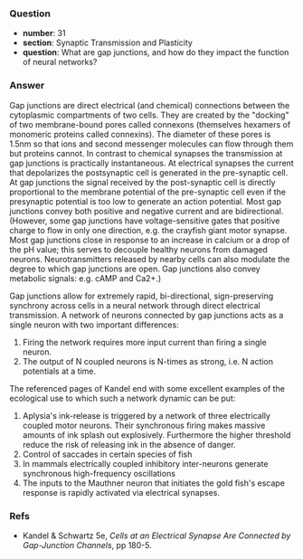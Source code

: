 ### Question

- **number**: 31
- **section**: Synaptic Transmission and Plasticity
- **question**: What are gap junctions, and how do they impact the function of neural networks? 


### Answer

Gap junctions are direct electrical (and chemical) connections between the cytoplasmic compartments of two cells. They are created by the "docking" of two membrane-bound pores called connexons (themselves hexamers of monomeric proteins called connexins). The diameter of these pores is 1.5nm so that ions and second messenger molecules can flow through them but proteins cannot. In contrast to chemical synapses the transmission at gap junctions is practically instantaneous. At electrical synapses the current that depolarizes the postsynaptic cell is generated in the pre-synaptic cell. At gap junctions the signal received by the post-synaptic cell is directly proportional to the membrane potential of the pre-synaptic cell even if the presynaptic potential is too low to generate an action potential. Most gap junctions convey both positive and negative current and are bidirectional. (However, some gap junctions have voltage-sensitive gates that positive charge to flow in only one direction, e.g. the crayfish giant motor synapse. Most gap junctions close in response to an increase in calcium or a drop of the pH value; this serves to decouple healthy neurons from damaged neurons. Neurotransmitters released by nearby cells can also modulate the degree to which gap junctions are open. Gap junctions also convey metabolic signals: e.g. cAMP and Ca2+.) 

Gap junctions allow for extremely rapid, bi-directional, sign-preserving synchrony across cells in a neural network through direct electrical transmission. A network of neurons connected by gap junctions acts as a single neuron with two important differences:

1. Firing the network requires more input current than firing a single neuron. 
1. The output of N coupled neurons is N-times as strong, i.e. N action potentials at a time.

The referenced pages of Kandel end with some excellent examples of the ecological use to which such a network dynamic can be put:

1. Aplysia's ink-release is triggered by a network of three electrically coupled motor neurons. Their synchronous firing makes massive amounts of ink splash out explosively. Furthermore the higher threshold reduce the risk of releasing ink in the absence of danger.
1. Control of saccades in certain species of fish
1. In mammals electrically coupled inhibitory inter-neurons generate synchronous high-frequency oscillations
1. The inputs to the Mauthner neuron that initiates the gold fish's escape response is rapidly activated via electrical synapses.

### Refs

* Kandel & Schwartz 5e, _Cells at an Electrical Synapse Are Connected by Gap-Junction Channels_, pp 180-5.
